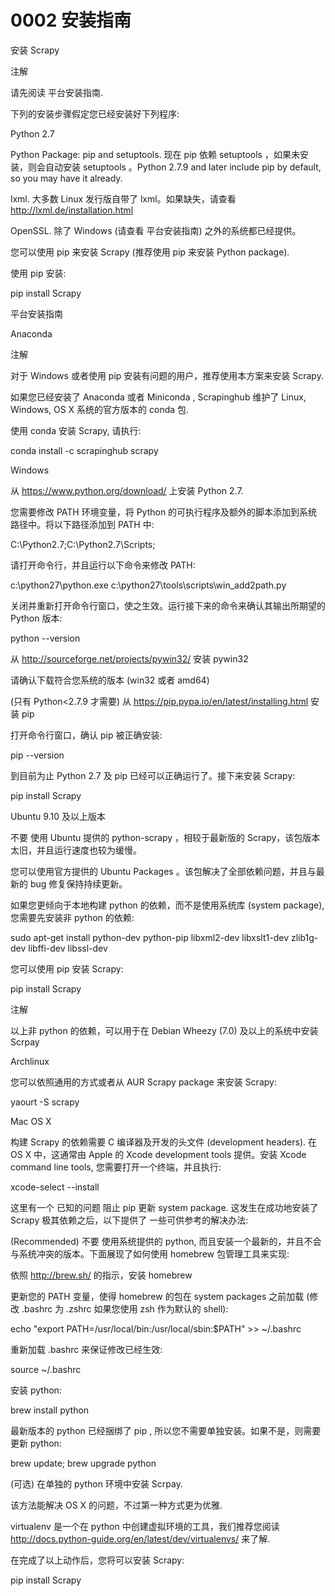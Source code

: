 # 0002 安装指南

安装 Scrapy

注解

请先阅读 平台安装指南.

下列的安装步骤假定您已经安装好下列程序:

Python 2.7


Python Package: pip and setuptools. 现在 pip 依赖 setuptools ，如果未安装，则会自动安装 setuptools 。Python 2.7.9 and later include pip by default, so you may have it already.

lxml. 大多数 Linux 发行版自带了 lxml。如果缺失，请查看 http://lxml.de/installation.html

OpenSSL. 除了 Windows (请查看 平台安装指南) 之外的系统都已经提供。

您可以使用 pip 来安装 Scrapy (推荐使用 pip 来安装 Python package).

使用 pip 安装:

pip install Scrapy


平台安装指南

Anaconda


注解

对于 Windows 或者使用 pip 安装有问题的用户，推荐使用本方案来安装 Scrapy.

如果您已经安装了 Anaconda 或者 Miniconda , Scrapinghub 维护了 Linux, Windows, OS X 系统的官方版本的 conda 包.

使用 conda 安装 Scrapy, 请执行:

conda install -c scrapinghub scrapy


Windows


从 https://www.python.org/download/ 上安装 Python 2.7.

您需要修改 PATH 环境变量，将 Python 的可执行程序及额外的脚本添加到系统路径中。将以下路径添加到 PATH 中:

C:\Python2.7\;C:\Python2.7\Scripts\;


请打开命令行，并且运行以下命令来修改 PATH:

c:\python27\python.exe c:\python27\tools\scripts\win_add2path.py


关闭并重新打开命令行窗口，使之生效。运行接下来的命令来确认其输出所期望的 Python 版本:

python --version


从 http://sourceforge.net/projects/pywin32/ 安装 pywin32

请确认下载符合您系统的版本 (win32 或者 amd64)

(只有 Python<2.7.9 才需要) 从 https://pip.pypa.io/en/latest/installing.html 安装 pip

打开命令行窗口，确认 pip 被正确安装:

pip --version


到目前为止 Python 2.7 及 pip 已经可以正确运行了。接下来安装 Scrapy:

pip install Scrapy


Ubuntu 9.10 及以上版本

不要 使用 Ubuntu 提供的 python-scrapy ，相较于最新版的 Scrapy，该包版本太旧，并且运行速度也较为缓慢。

您可以使用官方提供的 Ubuntu Packages 。该包解决了全部依赖问题，并且与最新的 bug 修复保持持续更新。

如果您更倾向于本地构建 python 的依赖，而不是使用系统库 (system package), 您需要先安装非 python 的依赖:

sudo apt-get install python-dev python-pip libxml2-dev libxslt1-dev zlib1g-dev libffi-dev libssl-dev


您可以使用 pip 安装 Scrapy:

pip install Scrapy


注解

以上非 python 的依赖，可以用于在 Debian Wheezy (7.0) 及以上的系统中安装 Scrpay

Archlinux


您可以依照通用的方式或者从 AUR Scrapy package 来安装 Scrapy:

yaourt -S scrapy


Mac OS X


构建 Scrapy 的依赖需要 C 编译器及开发的头文件 (development headers). 在 OS X 中，这通常由 Apple 的 Xcode development tools 提供。安装 Xcode command line tools, 您需要打开一个终端，并且执行:

xcode-select --install


这里有一个 已知的问题 阻止 pip 更新 system package. 这发生在成功地安装了 Scrapy 极其依赖之后，以下提供了 一些可供参考的解决办法:

(Recommended) 不要 使用系统提供的 python, 而且安装一个最新的，并且不会 与系统冲突的版本。下面展现了如何使用 homebrew 包管理工具来实现:

依照 http://brew.sh/ 的指示，安装 homebrew

更新您的 PATH 变量，使得 homebrew 的包在 system packages 之前加载 (修改 .bashrc 为 .zshrc 如果您使用 zsh 作为默认的 shell):

echo "export PATH=/usr/local/bin:/usr/local/sbin:$PATH" >> ~/.bashrc


重新加载 .bashrc 来保证修改已经生效:

source ~/.bashrc


安装 python:

brew install python


最新版本的 python 已经捆绑了 pip , 所以您不需要单独安装。如果不是，则需要更新 python:

brew update; brew upgrade python


(可选) 在单独的 python 环境中安装 Scrpay.

该方法能解决 OS X 的问题，不过第一种方式更为优雅.

virtualenv 是一个在 python 中创建虚拟环境的工具，我们推荐您阅读 http://docs.python-guide.org/en/latest/dev/virtualenvs/ 来了解.

在完成了以上动作后，您将可以安装 Scrapy:

pip install Scrapy

